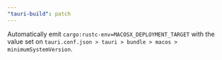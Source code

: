 ```yaml
---
"tauri-build": patch
---
```


Automatically emit `cargo:rustc-env=MACOSX_DEPLOYMENT_TARGET` with the value set on `tauri.conf.json > tauri > bundle > macos > minimumSystemVersion`.
